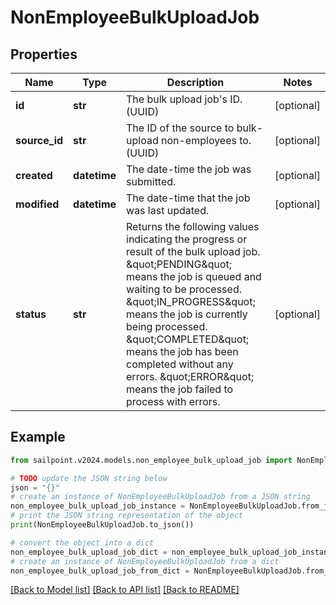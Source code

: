 # NonEmployeeBulkUploadJob


## Properties

Name | Type | Description | Notes
------------ | ------------- | ------------- | -------------
**id** | **str** | The bulk upload job&#39;s ID. (UUID) | [optional] 
**source_id** | **str** | The ID of the source to bulk-upload non-employees to. (UUID) | [optional] 
**created** | **datetime** | The date-time the job was submitted. | [optional] 
**modified** | **datetime** | The date-time that the job was last updated. | [optional] 
**status** | **str** | Returns the following values indicating the progress or result of the bulk upload job. \&quot;PENDING\&quot; means the job is queued and waiting to be processed. \&quot;IN_PROGRESS\&quot; means the job is currently being processed. \&quot;COMPLETED\&quot; means the job has been completed without any errors. \&quot;ERROR\&quot; means the job failed to process with errors.  | [optional] 

## Example

```python
from sailpoint.v2024.models.non_employee_bulk_upload_job import NonEmployeeBulkUploadJob

# TODO update the JSON string below
json = "{}"
# create an instance of NonEmployeeBulkUploadJob from a JSON string
non_employee_bulk_upload_job_instance = NonEmployeeBulkUploadJob.from_json(json)
# print the JSON string representation of the object
print(NonEmployeeBulkUploadJob.to_json())

# convert the object into a dict
non_employee_bulk_upload_job_dict = non_employee_bulk_upload_job_instance.to_dict()
# create an instance of NonEmployeeBulkUploadJob from a dict
non_employee_bulk_upload_job_from_dict = NonEmployeeBulkUploadJob.from_dict(non_employee_bulk_upload_job_dict)
```
[[Back to Model list]](../README.md#documentation-for-models) [[Back to API list]](../README.md#documentation-for-api-endpoints) [[Back to README]](../README.md)


